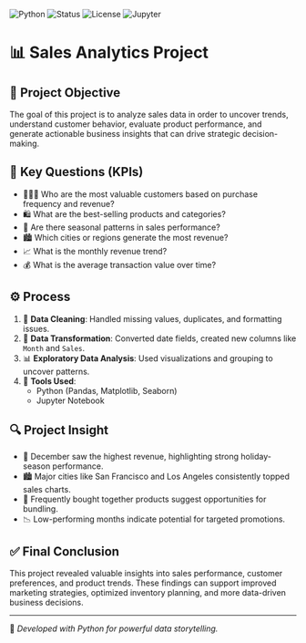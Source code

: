 ![Python](https://img.shields.io/badge/Python-3.9-blue)
![Status](https://img.shields.io/badge/Status-Completed-brightgreen)
![License](https://img.shields.io/badge/License-MIT-yellow)
![Jupyter](https://img.shields.io/badge/Tool-Jupyter_Notebook-orange)

# 📊 Sales Analytics Project

## 🎯 Project Objective
The goal of this project is to analyze sales data in order to uncover trends, understand customer behavior, evaluate product performance, and generate actionable business insights that can drive strategic decision-making.

## 📌 Key Questions (KPIs)
- 🧑‍🤝‍🧑 Who are the most valuable customers based on purchase frequency and revenue?
- 🛍️ What are the best-selling products and categories?
- 📅 Are there seasonal patterns in sales performance?
- 🏙️ Which cities or regions generate the most revenue?
- 📈 What is the monthly revenue trend?
- 💰 What is the average transaction value over time?

## ⚙️ Process
1. 🧹 **Data Cleaning**: Handled missing values, duplicates, and formatting issues.
2. 🔄 **Data Transformation**: Converted date fields, created new columns like `Month` and `Sales`.
3. 📊 **Exploratory Data Analysis**: Used visualizations and grouping to uncover patterns.
4. 🧰 **Tools Used**:
   - Python (Pandas, Matplotlib, Seaborn)
   - Jupyter Notebook

## 🔍 Project Insight
- 🎄 December saw the highest revenue, highlighting strong holiday-season performance.
- 🏙️ Major cities like San Francisco and Los Angeles consistently topped sales charts.
- 🔗 Frequently bought together products suggest opportunities for bundling.
- 📉 Low-performing months indicate potential for targeted promotions.

## ✅ Final Conclusion
This project revealed valuable insights into sales performance, customer preferences, and product trends. These findings can support improved marketing strategies, optimized inventory planning, and more data-driven business decisions.

---

🚀 _Developed with Python for powerful data storytelling._
